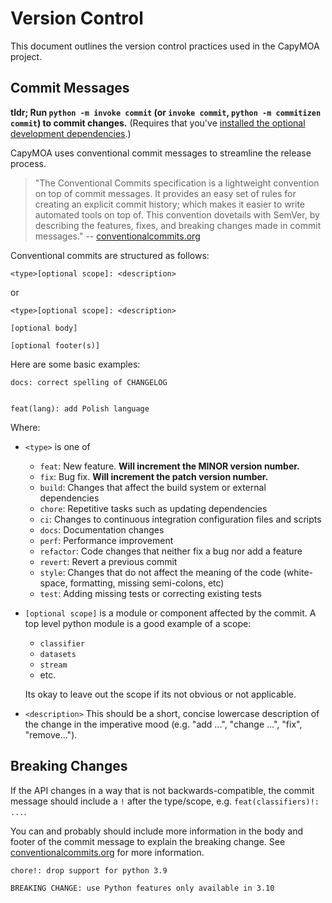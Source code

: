 # Version Control

This document outlines the version control practices used in the CapyMOA project.

## Commit Messages

**tldr; Run `python -m invoke commit` (or `invoke commit`, `python -m commitizen commit`) to commit changes.** (Requires that you've [installed the optional development dependencies](../installation.md).)

CapyMOA uses conventional commit messages to streamline the release process.

> "The Conventional Commits specification is a lightweight convention on top of
> commit messages. It provides an easy set of rules for creating an explicit
> commit history; which makes it easier to write automated tools on top of.
> This convention dovetails with SemVer, by describing the features, fixes,
> and breaking changes made in commit messages." -- [conventionalcommits.org](https://www.conventionalcommits.org/en/v1.0.0/#summary)

Conventional commits are structured as follows:

    <type>[optional scope]: <description>

or

    <type>[optional scope]: <description>

    [optional body]

    [optional footer(s)]

Here are some basic examples:

    docs: correct spelling of CHANGELOG


    feat(lang): add Polish language

Where:

* `<type>` is one of
  * `feat`: New feature. **Will increment the MINOR version number.**
  * `fix`: Bug fix. **Will increment the patch version number.**
  * `build`: Changes that affect the build system or external dependencies
  * `chore`: Repetitive tasks such as updating dependencies
  * `ci`: Changes to continuous integration configuration files and scripts
  * `docs`: Documentation changes
  * `perf`: Performance improvement
  * `refactor`: Code changes that neither fix a bug nor add a feature
  * `revert`: Revert a previous commit
  * `style`: Changes that do not affect the meaning of the code (white-space, formatting, missing semi-colons, etc)
  * `test`: Adding missing tests or correcting existing tests
* `[optional scope]` is a module or component affected by the commit. A top level python module is a good example of a scope:
  * `classifier`
  * `datasets`
  * `stream`
  * etc.

  Its okay to leave out the scope if its not obvious or not applicable.

* `<description>` This should be a short, concise lowercase description of the change in the imperative mood (e.g. "add ...", "change ...", "fix", "remove...").

## Breaking Changes

If the API changes in a way that is not backwards-compatible, the commit message
should include a `!` after the type/scope, e.g. `feat(classifiers)!: ...`.

You can and probably should include more information in the body and footer of
the commit message to explain the breaking change. See [conventionalcommits.org](https://www.conventionalcommits.org/en/v1.0.0/) for more information.

    chore!: drop support for python 3.9

    BREAKING CHANGE: use Python features only available in 3.10
